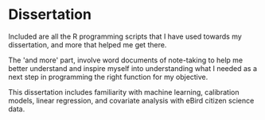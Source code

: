 # Dissertation

Included are all the R programming scripts that I have used towards my dissertation, and more that helped me get there.

The 'and more' part, involve word documents of note-taking to help me better understand and inspire myself into understanding what I needed as a next step in programming the right function for my objective.

This dissertation includes familiarity with machine learning, calibration models, linear regression, and covariate analysis with eBird citizen science data.
